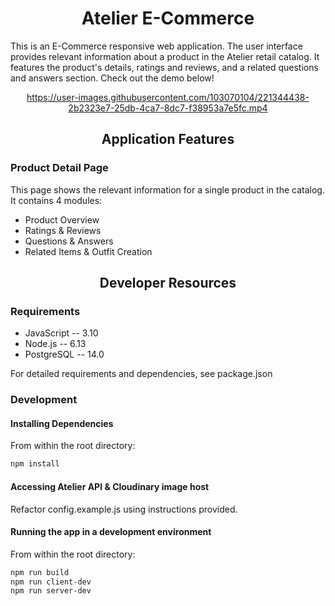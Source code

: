 <div align="center">
  <h1>Atelier E-Commerce</h1>
</div>

This is an E-Commerce responsive web application. The user interface provides relevant information about a product in the Atelier retail catalog. It features the product's details, ratings and reviews, and a related questions and answers section. Check out the demo below!

<div align="center">
  
  https://user-images.githubusercontent.com/103070104/221344438-2b2323e7-25db-4ca7-8dc7-f38953a7e5fc.mp4
  
</div>

<div align="center">
  <h2>Application Features</h2>
</div>

### Product Detail Page
This page shows the relevant information for a single product in the catalog.<br>
It contains 4 modules:
- Product Overview
- Ratings & Reviews
- Questions & Answers
- Related Items & Outfit Creation

<div align="center">
  <h2>Developer Resources</h2>
</div>

### Requirements
- JavaScript -- 3.10
- Node.js -- 6.13
- PostgreSQL -- 14.0

For detailed requirements and dependencies, see package.json

### Development

#### Installing Dependencies
From within the root directory:
```sh
npm install
```

#### Accessing Atelier API & Cloudinary image host
Refactor config.example.js using instructions provided.

#### Running the app in a development environment
From within the root directory:
```sh
npm run build
npm run client-dev
npm run server-dev
```
